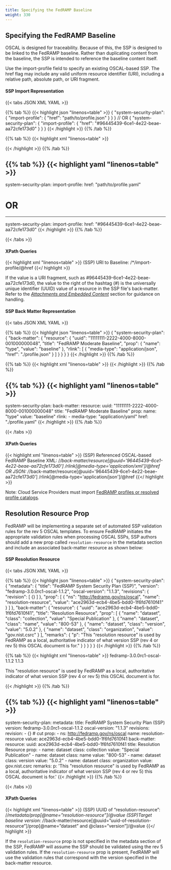 ```yaml
---
title: Specifying the FedRAMP Baseline
weight: 330
---
```


## Specifying the FedRAMP Baseline

OSCAL is designed for traceability. Because of this, the SSP is designed
to be linked to the FedRAMP baseline. Rather than duplicating content
from the baseline, the SSP is intended to reference the baseline content
itself.

Use the import-profile field to specify an existing OSCAL-based SSP. The
href flag may include any valid uniform resource identifier (URI),
including a relative path, absolute path, or URI fragment.

#### SSP Import Representation
{{< tabs JSON XML YAML >}}

{{% tab %}}
{{< highlight json "linenos=table" >}}
{
  "system-security-plan": {
    "import-profile": {
      "href": "path/to/profile.json"
    }
  }
}
// OR
{
  "system-security-plan": {
    "import-profile": {
      "href": "#96445439-6ce1-4e22-beae-aa72cfe173d0"
    }
  }
}
{{< /highlight >}}
{{% /tab %}}

{{% tab %}}
{{< highlight xml "linenos=table" >}}
<system-security-plan>
  <import-profile href="path/to/profile.xml" />
  <!-- OR -->
  <import-profile href="#96445439-6ce1-4e22-beae-aa72cfe173d0" />
</system-security-plan>
{{< /highlight >}}
{{% /tab %}}

{{% tab %}}
{{< highlight yaml "linenos=table" >}}
---
system-security-plan:
  import-profile:
    href: "path/to/profile.yaml"
# OR
---
system-security-plan:
  import-profile:
    href: "#96445439-6ce1-4e22-beae-aa72cfe173d0"
{{< /highlight >}}
{{% /tab %}}

{{< /tabs >}}

#### XPath Queries
{{< highlight xml "linenos=table" >}}
  (SSP) URI to Baseline:
    /*/import-profile/@href
{{</ highlight >}}

If the value is a URI fragment, such as
#96445439-6ce1-4e22-beae-aa72cfe173d0, the value to the right of the
hashtag (#) is the universally unique identifier (UUID) value of a
resource in the SSP file's back-matter. Refer to the [*Attachments and Embedded Content*](/documentation/general-concepts/4-expressing-common-fedramp-template-elements-in-oscal/#attachments-and-embedded-content) section for guidance on handling.

#### SSP Back Matter Representation
{{< tabs JSON XML YAML >}}

{{% tab %}}
{{< highlight json "linenos=table" >}}
{
  "system-security-plan": {
    "back-matter": {
      "resource": {
        "uuid": "11111111-2222-4000-8000-001000000048",
        "title": "FedRAMP Moderate Baseline",
        "prop": {
          "name": "type",
          "value": "baseline"
        },
        "rlink": [
          {
            "media-type": "application/json",
            "href": "./profile.json"
          }
        ]
      }
    }
  }
}
{{< /highlight >}}
{{% /tab %}}

{{% tab %}}
{{< highlight xml "linenos=table" >}}
<system-security-plan>
  <back-matter>
    <resource uuid="11111111-2222-4000-8000-001000000048">
      <title>FedRAMP Moderate Baseline</title>
      <prop name="type" value="baseline" />
      <rlink media-type="application/xml" href="./profile.xml" />
    </resource>
  </back-matter>
</system-security-plan>
{{< /highlight >}}
{{% /tab %}}

{{% tab %}}
{{< highlight yaml "linenos=table" >}}
---
system-security-plan:
  back-matter:
    resource:
      uuid: "11111111-2222-4000-8000-001000000048"
      title: "FedRAMP Moderate Baseline"
      prop:
        name: "type"
        value: "baseline"
      rlink:
        - media-type: "application/yaml"
          href: "./profile.yaml"
{{< /highlight >}}
{{% /tab %}}

{{< /tabs >}}

#### XPath Queries
{{< highlight xml "linenos=table" >}}
  (SSP) Referenced OSCAL-based FedRAMP Baseline XML: 
    /*/back-matter/resource[@uuid='96445439-6ce1-4e22-beae-aa72cfe173d0'] /rlink[@media-type='application/xml']/@href
  OR JSON:
    /*/back-matter/resource[@uuid='96445439-6ce1-4e22-beae-aa72cfe173d0'] /rlink[@media-type='application/json']/@href
{{</ highlight >}}

Note: Cloud Service Providers must import [FedRAMP profiles or resolved profile catalogs](https://github.com/GSA/fedramp-automation/tree/master/dist/content/rev5/baselines).

## Resolution Resource Prop

FedRAMP will be implementing a separate set of automated SSP validation rules for the rev 5 OSCAL templates. To ensure FedRAMP initiates the appropriate validation rules when processing OSCAL SSPs, SSP authors should add a new prop called `resolution-resource` in the metadata section and include an associated back-matter resource as shown below:

#### SSP Resolution Resource
{{< tabs JSON XML YAML >}}

{{% tab %}}
{{< highlight json "linenos=table" >}}
{
  "system-security-plan": {
    "metadata": {
      "title": "FedRAMP System Security Plan (SSP)",
      "version": "fedramp-3.0.0rc1-oscal-1.1.2",
      "oscal-version": "1.1.3",
      "revisions": {
        "revision": [
          {}
        ]
      },
      "prop": [
        {
          "ns": "http://fedramp.gov/ns/oscal",
          "name": "resolution-resource",
          "value": "ace2963d-ecb4-4be5-bdd0-1f6fd7610f41"
        }
      ]
    },
    "back-matter": {
      "resource": {
        "uuid": "ace2963d-ecb4-4be5-bdd0-1f6fd7610f41",
        "title": "Resolution Resource",
        "prop": [
          {
            "name": "dataset",
            "class": "collection",
            "value": "Special Publication"
          },
          {
            "name": "dataset",
            "class": "name",
            "value": "800-53"
          },
          {
            "name": "dataset",
            "class": "version",
            "value": "5.0.2"
          },
          {
            "name": "dataset",
            "class": "organization",
            "value": "gov.nist.csrc"
          }
        ],
        "remarks": {
          "p": "This \"resolution resource\" is used by FedRAMP as a local, authoritative indicator of what version SSP (rev 4 or rev 5) this OSCAL document is for."
        }
      }
    }
  }
}
{{< /highlight >}}
{{% /tab %}}

{{% tab %}}
{{< highlight xml "linenos=table" >}}
<system-security-plan>
  <metadata>
    <title>FedRAMP System Security Plan (SSP)</title>
    <!-- cut -->
    <version>fedramp-3.0.0rc1-oscal-1.1.2</version>
    <oscal-version>1.1.3</oscal-version>
    <revisions>
      <revision>
        <!-- cut -->
      </revision>
    </revisions>
    <!-- New rev 5 prop -->
    <prop ns="http://fedramp.gov/ns/oscal" name="resolution-resource" value="ace2963d-ecb4-4be5-bdd0-1f6fd7610f41" />
  </metadata>
  <!-- cut -->
  <back-matter>
    <resource uuid="ace2963d-ecb4-4be5-bdd0-1f6fd7610f41">
      <title>Resolution Resource</title>
      <prop name="dataset" class="collection" value="Special Publication"/>
      <prop name="dataset" class="name" value="800-53"/>
      <prop name="dataset" class="version" value="5.0.2"/>
      <prop name="dataset" class="organization" value="gov.nist.csrc"/>
      <remarks>
        <p>This "resolution resource" is used by FedRAMP as a local, authoritative indicator of what version SSP (rev 4 or rev 5) this OSCAL document is for.</p>
      </remarks>
    </resource>
  </back-matter>
</system-security-plan>
{{< /highlight >}}
{{% /tab %}}

{{% tab %}}
{{< highlight yaml "linenos=table" >}}
---
system-security-plan:
  metadata:
    title: FedRAMP System Security Plan (SSP)
    version: fedramp-3.0.0rc1-oscal-1.1.2
    oscal-version: "1.1.3"
    revisions:
      revision:
        - {}  # cut
    prop:
      - ns: http://fedramp.gov/ns/oscal
        name: resolution-resource
        value: ace2963d-ecb4-4be5-bdd0-1f6fd7610f41
  back-matter:
    resource:
      uuid: ace2963d-ecb4-4be5-bdd0-1f6fd7610f41
      title: Resolution Resource
      prop:
        - name: dataset
          class: collection
          value: "Special Publication"
        - name: dataset
          class: name
          value: "800-53"
        - name: dataset
          class: version
          value: "5.0.2"
        - name: dataset
          class: organization
          value: gov.nist.csrc
      remarks:
        p: 'This "resolution resource" is used by FedRAMP as a local, authoritative indicator of what version SSP (rev 4 or rev 5) this OSCAL document is for.'
{{< /highlight >}}
{{% /tab %}}

{{< /tabs >}}

#### XPath Queries
{{< highlight xml "linenos=table" >}}
  (SSP) UUID of “resolution-resource”:
    /*/metadata/prop[@name=”resolution-resource”]/@value
  (SSP)Target baseline version:
    /*/back-matter/resource[@uuid=”uuid-of-resolution-resource”]/prop[@name=”dataset” and @class=”version”]/@value
{{</ highlight >}}


If the `resolution-resource` prop is not specified in the metadata section of the SSP, FedRAMP will assume the SSP should be validated using the rev 5 validation rules. If the `resolution-resource` prop is present, FedRAMP will use the validation rules that correspond with the version specified in the back-matter resource.
